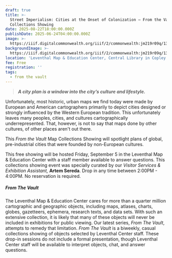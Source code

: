 ```yaml
---
draft: true
title: >-
  Street Imperialism: Cities at the Onset of Colonization — From the Vault
  Collections Showing
date: 2025-08-22T18:00:00.000Z
publishDate: 2025-06-24T04:00:00.000Z
image: >-
  https://iiif.digitalcommonwealth.org/iiif/2/commonwealth:jm219r09q/139,619,5149,2704/,1200/0/default.jpg
backgroundImage: >-
  https://iiif.digitalcommonwealth.org/iiif/2/commonwealth:jm219r09q/139,619,5149,2704/,1200/0/default.jpg
location: 'Leventhal Map & Education Center, Central Library in Copley Square'
fee: Free
registration: ''
tags:
  - from the vault
---
```


> ***A city plan is a window into the city’s culture and lifestyle.***

Unfortunately, most historic, urban maps we find today were made by European and American cartographers primarily to depict cities designed or strongly influenced by the Western European tradition. This unfortunately leaves many peoples, cities, and cultures cartographically underrepresented. That, however, is not to say that maps done by other cultures, of other places aren't out there.

This *From the Vault* Map Collections Showing will spotlight plans of global, pre-industrial cities that were founded by non-European cultures.

This free showing will be hosted Friday, September 5 in the Leventhal Map & Education Center with a staff member available to answer questions. This collections showing event was specially curated by our *Visitor Services & Exhibition Assistant,* **Artem Sereda**. Drop in any time between 2:00PM - 4:00PM. No reservation is required.

##### ***From The Vault***

The Leventhal Map & Education Center cares for more than a quarter million cartographic and geographic objects, including maps, atlases, charts, globes, gazetteers, ephemera, research texts, and data sets. With such an extensive collection, it is likely that many of these objects will never be included in exhibitions for public viewing. Our latest series, *From The Vault*, attempts to remedy that limitation. *From The Vault* is a biweekly, casual collections showing of objects selected by Leventhal Center staff. These drop-in sessions do not include a formal presentation, though Leventhal Center staff will be available to interpret objects, chat, and answer questions.
